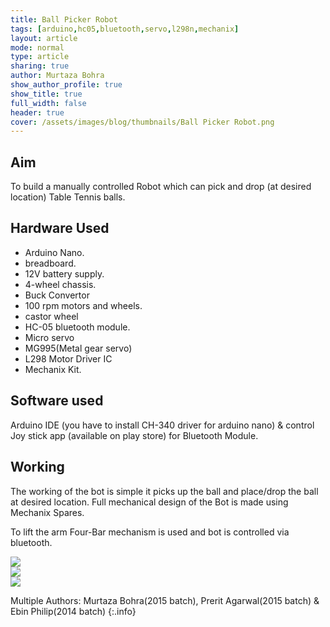 ```yaml
---
title: Ball Picker Robot 
tags: [arduino,hc05,bluetooth,servo,l298n,mechanix]
layout: article
mode: normal
type: article
sharing: true
author: Murtaza Bohra
show_author_profile: true
show_title: true
full_width: false
header: true
cover: /assets/images/blog/thumbnails/Ball Picker Robot.png
---
```

## Aim
To build a manually controlled Robot which can pick and drop (at desired location) Table Tennis balls.
<!--more-->

## Hardware Used
- Arduino Nano.
- breadboard.
- 12V battery supply.
- 4-wheel chassis.
- Buck Convertor
- 100 rpm motors and wheels.
- castor wheel
- HC-05 bluetooth module.
- Micro servo
- MG995(Metal gear servo)
- L298 Motor Driver IC
- Mechanix Kit.

## Software used
Arduino IDE (you have to install CH-340 driver for  arduino nano) & control Joy stick app (available on play store) for Bluetooth Module.

## Working 
The working of the bot is simple it picks up the ball and place/drop the ball at desired location. Full mechanical design of the Bot is made using Mechanix Spares.

To lift the arm Four-Bar mechanism is used and bot is controlled via bluetooth.
<div class="swiper swiper-demo">
  <div class="swiper__wrapper">
    <div class="swiper__slide"><img class="image image" src="{{site.baseurl}}/assets/images/blog/Ball-Picker-Robot/1.png"/></div>
    <div class="swiper__slide"><img class="image image" src="{{site.baseurl}}/assets/images/blog/Ball-Picker-Robot/2.png"/></div>
    <div class="swiper__slide"><img class="image image" src="{{site.baseurl}}/assets/images/blog/thumbnails/Ball Picker Robot.png"/></div>
  </div>
  <div class="swiper__button swiper__button--prev fas fa-chevron-left"></div>
  <div class="swiper__button swiper__button--next fas fa-chevron-right"></div>
</div>

<style>
.swiper-demo {
  height: auto;
}
</style>
<script>
{%- include scripts/lib/swiper.js -%}
var SOURCES = window.TEXT_VARIABLES.sources;
window.Lazyload.js(SOURCES.jquery, function() {
  $('.swiper-demo').swiper();
});
</script>


Multiple Authors: Murtaza Bohra(2015 batch), Prerit Agarwal(2015 batch) & Ebin Philip(2014 batch)
{:.info}


